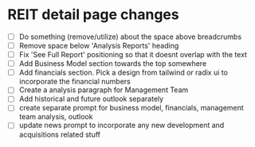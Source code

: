 # REIT detail page changes

- [ ] Do something (remove/utilize) about the space above breadcrumbs
- [ ] Remove space below 'Analysis Reports' heading
- [ ] Fix 'See Full Report' positioning so that it doesnt overlap with the text
- [ ] Add Business Model section towards the top somewhere
- [ ] Add financials section. Pick a design from tailwind or radix ui to incorporate the financial numbers
- [ ] Create a analysis paragraph for Management Team
- [ ] Add historical and future outlook separately
- [ ] create separate prompt for business model, financials, management team analysis, outlook
- [ ] update news prompt to incorporate any new development and acquisitions related stuff